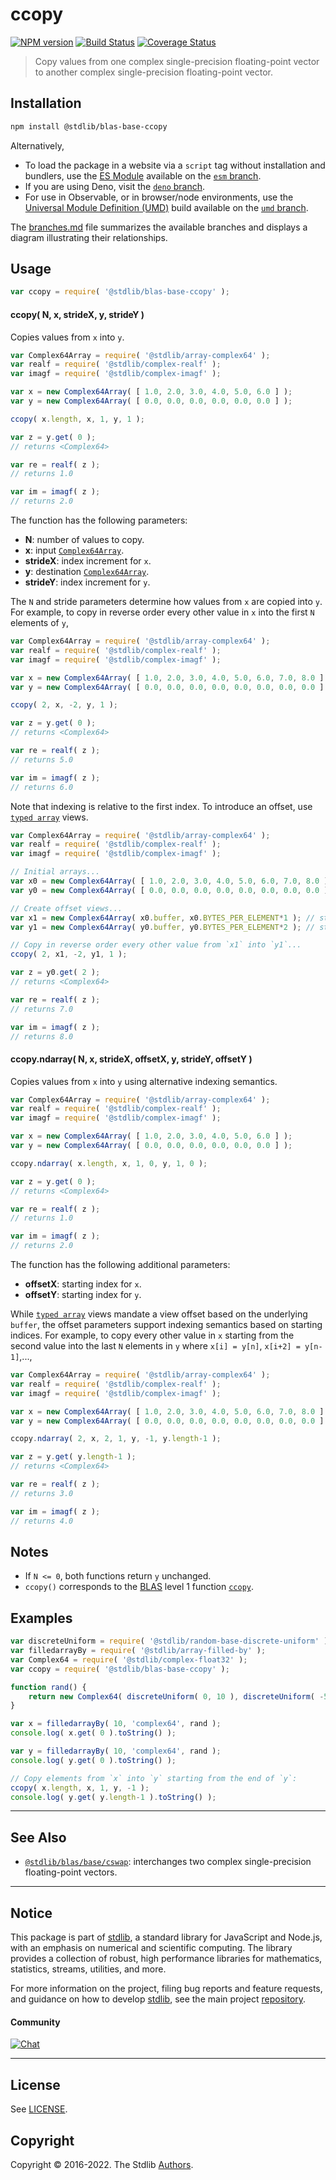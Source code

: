 <!--

@license Apache-2.0

Copyright (c) 2020 The Stdlib Authors.

Licensed under the Apache License, Version 2.0 (the "License");
you may not use this file except in compliance with the License.
You may obtain a copy of the License at

   http://www.apache.org/licenses/LICENSE-2.0

Unless required by applicable law or agreed to in writing, software
distributed under the License is distributed on an "AS IS" BASIS,
WITHOUT WARRANTIES OR CONDITIONS OF ANY KIND, either express or implied.
See the License for the specific language governing permissions and
limitations under the License.

-->

# ccopy

[![NPM version][npm-image]][npm-url] [![Build Status][test-image]][test-url] [![Coverage Status][coverage-image]][coverage-url] <!-- [![dependencies][dependencies-image]][dependencies-url] -->

> Copy values from one complex single-precision floating-point vector to another complex single-precision floating-point vector.

<section class="installation">

## Installation

```bash
npm install @stdlib/blas-base-ccopy
```

Alternatively,

-   To load the package in a website via a `script` tag without installation and bundlers, use the [ES Module][es-module] available on the [`esm` branch][esm-url].
-   If you are using Deno, visit the [`deno` branch][deno-url].
-   For use in Observable, or in browser/node environments, use the [Universal Module Definition (UMD)][umd] build available on the [`umd` branch][umd-url].

The [branches.md][branches-url] file summarizes the available branches and displays a diagram illustrating their relationships.

</section>

<section class="usage">

## Usage

```javascript
var ccopy = require( '@stdlib/blas-base-ccopy' );
```

#### ccopy( N, x, strideX, y, strideY )

Copies values from `x` into `y`.

```javascript
var Complex64Array = require( '@stdlib/array-complex64' );
var realf = require( '@stdlib/complex-realf' );
var imagf = require( '@stdlib/complex-imagf' );

var x = new Complex64Array( [ 1.0, 2.0, 3.0, 4.0, 5.0, 6.0 ] );
var y = new Complex64Array( [ 0.0, 0.0, 0.0, 0.0, 0.0, 0.0 ] );

ccopy( x.length, x, 1, y, 1 );

var z = y.get( 0 );
// returns <Complex64>

var re = realf( z );
// returns 1.0

var im = imagf( z );
// returns 2.0
```

The function has the following parameters:

-   **N**: number of values to copy.
-   **x**: input [`Complex64Array`][@stdlib/array/complex64].
-   **strideX**: index increment for `x`.
-   **y**: destination [`Complex64Array`][@stdlib/array/complex64].
-   **strideY**: index increment for `y`.

The `N` and stride parameters determine how values from `x` are copied into `y`. For example, to copy in reverse order every other value in `x` into the first `N` elements of `y`,

```javascript
var Complex64Array = require( '@stdlib/array-complex64' );
var realf = require( '@stdlib/complex-realf' );
var imagf = require( '@stdlib/complex-imagf' );

var x = new Complex64Array( [ 1.0, 2.0, 3.0, 4.0, 5.0, 6.0, 7.0, 8.0 ] );
var y = new Complex64Array( [ 0.0, 0.0, 0.0, 0.0, 0.0, 0.0, 0.0, 0.0 ] );

ccopy( 2, x, -2, y, 1 );

var z = y.get( 0 );
// returns <Complex64>

var re = realf( z );
// returns 5.0

var im = imagf( z );
// returns 6.0
```

Note that indexing is relative to the first index. To introduce an offset, use [`typed array`][mdn-typed-array] views.

<!-- eslint-disable stdlib/capitalized-comments -->

```javascript
var Complex64Array = require( '@stdlib/array-complex64' );
var realf = require( '@stdlib/complex-realf' );
var imagf = require( '@stdlib/complex-imagf' );

// Initial arrays...
var x0 = new Complex64Array( [ 1.0, 2.0, 3.0, 4.0, 5.0, 6.0, 7.0, 8.0 ] );
var y0 = new Complex64Array( [ 0.0, 0.0, 0.0, 0.0, 0.0, 0.0, 0.0, 0.0 ] );

// Create offset views...
var x1 = new Complex64Array( x0.buffer, x0.BYTES_PER_ELEMENT*1 ); // start at 2nd element
var y1 = new Complex64Array( y0.buffer, y0.BYTES_PER_ELEMENT*2 ); // start at 3rd element

// Copy in reverse order every other value from `x1` into `y1`...
ccopy( 2, x1, -2, y1, 1 );

var z = y0.get( 2 );
// returns <Complex64>

var re = realf( z );
// returns 7.0

var im = imagf( z );
// returns 8.0
```

#### ccopy.ndarray( N, x, strideX, offsetX, y, strideY, offsetY )

Copies values from `x` into `y` using alternative indexing semantics.

```javascript
var Complex64Array = require( '@stdlib/array-complex64' );
var realf = require( '@stdlib/complex-realf' );
var imagf = require( '@stdlib/complex-imagf' );

var x = new Complex64Array( [ 1.0, 2.0, 3.0, 4.0, 5.0, 6.0 ] );
var y = new Complex64Array( [ 0.0, 0.0, 0.0, 0.0, 0.0, 0.0 ] );

ccopy.ndarray( x.length, x, 1, 0, y, 1, 0 );

var z = y.get( 0 );
// returns <Complex64>

var re = realf( z );
// returns 1.0

var im = imagf( z );
// returns 2.0
```

The function has the following additional parameters:

-   **offsetX**: starting index for `x`.
-   **offsetY**: starting index for `y`.

While [`typed array`][mdn-typed-array] views mandate a view offset based on the underlying `buffer`, the offset parameters support indexing semantics based on starting indices. For example, to copy every other value in `x` starting from the second value into the last `N` elements in `y` where `x[i] = y[n]`, `x[i+2] = y[n-1]`,...,

```javascript
var Complex64Array = require( '@stdlib/array-complex64' );
var realf = require( '@stdlib/complex-realf' );
var imagf = require( '@stdlib/complex-imagf' );

var x = new Complex64Array( [ 1.0, 2.0, 3.0, 4.0, 5.0, 6.0, 7.0, 8.0 ] );
var y = new Complex64Array( [ 0.0, 0.0, 0.0, 0.0, 0.0, 0.0, 0.0, 0.0 ] );

ccopy.ndarray( 2, x, 2, 1, y, -1, y.length-1 );

var z = y.get( y.length-1 );
// returns <Complex64>

var re = realf( z );
// returns 3.0

var im = imagf( z );
// returns 4.0
```

</section>

<!-- /.usage -->

<section class="notes">

## Notes

-   If `N <= 0`, both functions return `y` unchanged.
-   `ccopy()` corresponds to the [BLAS][blas] level 1 function [`ccopy`][ccopy].

</section>

<!-- /.notes -->

<section class="examples">

## Examples

<!-- eslint no-undef: "error" -->

```javascript
var discreteUniform = require( '@stdlib/random-base-discrete-uniform' );
var filledarrayBy = require( '@stdlib/array-filled-by' );
var Complex64 = require( '@stdlib/complex-float32' );
var ccopy = require( '@stdlib/blas-base-ccopy' );

function rand() {
    return new Complex64( discreteUniform( 0, 10 ), discreteUniform( -5, 5 ) );
}

var x = filledarrayBy( 10, 'complex64', rand );
console.log( x.get( 0 ).toString() );

var y = filledarrayBy( 10, 'complex64', rand );
console.log( y.get( 0 ).toString() );

// Copy elements from `x` into `y` starting from the end of `y`:
ccopy( x.length, x, 1, y, -1 );
console.log( y.get( y.length-1 ).toString() );
```

</section>

<!-- /.examples -->

<!-- Section for related `stdlib` packages. Do not manually edit this section, as it is automatically populated. -->

<section class="related">

* * *

## See Also

-   <span class="package-name">[`@stdlib/blas/base/cswap`][@stdlib/blas/base/cswap]</span><span class="delimiter">: </span><span class="description">interchanges two complex single-precision floating-point vectors.</span>

</section>

<!-- /.related -->

<!-- Section for all links. Make sure to keep an empty line after the `section` element and another before the `/section` close. -->


<section class="main-repo" >

* * *

## Notice

This package is part of [stdlib][stdlib], a standard library for JavaScript and Node.js, with an emphasis on numerical and scientific computing. The library provides a collection of robust, high performance libraries for mathematics, statistics, streams, utilities, and more.

For more information on the project, filing bug reports and feature requests, and guidance on how to develop [stdlib][stdlib], see the main project [repository][stdlib].

#### Community

[![Chat][chat-image]][chat-url]

---

## License

See [LICENSE][stdlib-license].


## Copyright

Copyright &copy; 2016-2022. The Stdlib [Authors][stdlib-authors].

</section>

<!-- /.stdlib -->

<!-- Section for all links. Make sure to keep an empty line after the `section` element and another before the `/section` close. -->

<section class="links">

[npm-image]: http://img.shields.io/npm/v/@stdlib/blas-base-ccopy.svg
[npm-url]: https://npmjs.org/package/@stdlib/blas-base-ccopy

[test-image]: https://github.com/stdlib-js/blas-base-ccopy/actions/workflows/test.yml/badge.svg?branch=main
[test-url]: https://github.com/stdlib-js/blas-base-ccopy/actions/workflows/test.yml?query=branch:main

[coverage-image]: https://img.shields.io/codecov/c/github/stdlib-js/blas-base-ccopy/main.svg
[coverage-url]: https://codecov.io/github/stdlib-js/blas-base-ccopy?branch=main

<!--

[dependencies-image]: https://img.shields.io/david/stdlib-js/blas-base-ccopy.svg
[dependencies-url]: https://david-dm.org/stdlib-js/blas-base-ccopy/main

-->

[chat-image]: https://img.shields.io/gitter/room/stdlib-js/stdlib.svg
[chat-url]: https://gitter.im/stdlib-js/stdlib/

[stdlib]: https://github.com/stdlib-js/stdlib

[stdlib-authors]: https://github.com/stdlib-js/stdlib/graphs/contributors

[umd]: https://github.com/umdjs/umd
[es-module]: https://developer.mozilla.org/en-US/docs/Web/JavaScript/Guide/Modules

[deno-url]: https://github.com/stdlib-js/blas-base-ccopy/tree/deno
[umd-url]: https://github.com/stdlib-js/blas-base-ccopy/tree/umd
[esm-url]: https://github.com/stdlib-js/blas-base-ccopy/tree/esm
[branches-url]: https://github.com/stdlib-js/blas-base-ccopy/blob/main/branches.md

[stdlib-license]: https://raw.githubusercontent.com/stdlib-js/blas-base-ccopy/main/LICENSE

[blas]: http://www.netlib.org/blas

[ccopy]: http://www.netlib.org/lapack/explore-html/da/df6/group__complex__blas__level1.html

[mdn-typed-array]: https://developer.mozilla.org/en-US/docs/Web/JavaScript/Reference/Global_Objects/TypedArray

[@stdlib/array/complex64]: https://github.com/stdlib-js/array-complex64

<!-- <related-links> -->

[@stdlib/blas/base/cswap]: https://github.com/stdlib-js/blas-base-cswap

<!-- </related-links> -->

</section>

<!-- /.links -->
